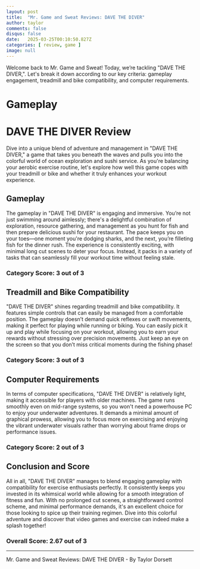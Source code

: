 ```yaml
---
layout: post
title:  "Mr. Game and Sweat Reviews: DAVE THE DIVER"
author: taylor
comments: false
disqus: false
date:   2025-03-25T00:10:50.827Z
categories: [ review, game ]
image: null
---
```


Welcome back to Mr. Game and Sweat! Today, we’re tackling "DAVE THE DIVER,". Let's break it down according to our key criteria: gameplay engagement, treadmill and bike compatibility, and computer requirements.

# Gameplay

# DAVE THE DIVER Review

Dive into a unique blend of adventure and management in "DAVE THE DIVER," a game that takes you beneath the waves and pulls you into the colorful world of ocean exploration and sushi service. As you're balancing your aerobic exercise routine, let's explore how well this game copes with your treadmill or bike and whether it truly enhances your workout experience.

## Gameplay

The gameplay in "DAVE THE DIVER" is engaging and immersive. You’re not just swimming around aimlessly; there's a delightful combination of exploration, resource gathering, and management as you hunt for fish and then prepare delicious sushi for your restaurant. The pace keeps you on your toes—one moment you're dodging sharks, and the next, you’re filleting fish for the dinner rush. The experience is consistently exciting, with minimal long cut scenes to deter your focus. Instead, it packs in a variety of tasks that can seamlessly fill your workout time without feeling stale. 

### Category Score: 3 out of 3

## Treadmill and Bike Compatibility

"DAVE THE DIVER" shines regarding treadmill and bike compatibility. It features simple controls that can easily be managed from a comfortable position. The gameplay doesn’t demand quick reflexes or swift movements, making it perfect for playing while running or biking. You can easily pick it up and play while focusing on your workout, allowing you to earn your rewards without stressing over precision movements. Just keep an eye on the screen so that you don’t miss critical moments during the fishing phase!

### Category Score: 3 out of 3

## Computer Requirements

In terms of computer specifications, "DAVE THE DIVER" is relatively light, making it accessible for players with older machines. The game runs smoothly even on mid-range systems, so you won't need a powerhouse PC to enjoy your underwater adventures. It demands a minimal amount of graphical prowess, allowing you to focus more on exercising and enjoying the vibrant underwater visuals rather than worrying about frame drops or performance issues.

### Category Score: 2 out of 3

## Conclusion and Score

All in all, "DAVE THE DIVER" manages to blend engaging gameplay with compatibility for exercise enthusiasts perfectly. It consistently keeps you invested in its whimsical world while allowing for a smooth integration of fitness and fun. With no prolonged cut scenes, a straightforward control scheme, and minimal performance demands, it's an excellent choice for those looking to spice up their training regimen. Dive into this colorful adventure and discover that video games and exercise can indeed make a splash together!

### Overall Score: 2.67 out of 3

---

Mr. Game and Sweat Reviews: DAVE THE DIVER - By Taylor Dorsett
